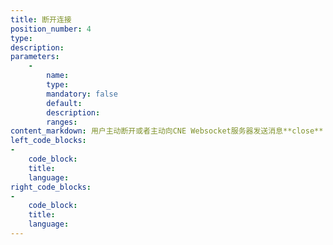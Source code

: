 ```yaml
---
title: 断开连接
position_number: 4
type:
description:
parameters:
    -
        name:
        type:
        mandatory: false
        default:
        description:
        ranges:
content_markdown: 用户主动断开或者主动向CNE Websocket服务器发送消息**close**；
left_code_blocks:
-
    code_block:
    title:
    language:
right_code_blocks:
-
    code_block:
    title:
    language:
---
```

